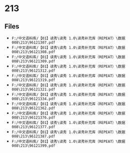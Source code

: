 # 213

## Files

- `F:/中文语料库/【01】读秀\读秀 1.0\读秀补充库（REPEAT）\数据008\213\96121307.pdf`
- `F:/中文语料库/【01】读秀\读秀 1.0\读秀补充库（REPEAT）\数据008\213\96121308.pdf`
- `F:/中文语料库/【01】读秀\读秀 1.0\读秀补充库（REPEAT）\数据008\213\96121309.pdf`
- `F:/中文语料库/【01】读秀\读秀 1.0\读秀补充库（REPEAT）\数据008\213\96121312.pdf`
- `F:/中文语料库/【01】读秀\读秀 1.0\读秀补充库（REPEAT）\数据008\213\96121319.pdf`
- `F:/中文语料库/【01】读秀\读秀 1.0\读秀补充库（REPEAT）\数据008\213\96121321.pdf`
- `F:/中文语料库/【01】读秀\读秀 1.0\读秀补充库（REPEAT）\数据008\213\96121334.pdf`
- `F:/中文语料库/【01】读秀\读秀 1.0\读秀补充库（REPEAT）\数据008\213\96121362.pdf`
- `F:/中文语料库/【01】读秀\读秀 1.0\读秀补充库（REPEAT）\数据008\213\96121376.pdf`
- `F:/中文语料库/【01】读秀\读秀 1.0\读秀补充库（REPEAT）\数据008\213\96121377.pdf`
- `F:/中文语料库/【01】读秀\读秀 1.0\读秀补充库（REPEAT）\数据008\213\96121387.pdf`
- `F:/中文语料库/【01】读秀\读秀 1.0\读秀补充库（REPEAT）\数据008\213\96121399.pdf`
